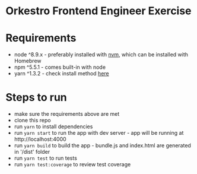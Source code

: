 # Orkestro Frontend Engineer Exercise

# Requirements

- node ^8.9.x - preferably installed with [nvm](https://github.com/creationix/nvm), which can be installed with Homebrew
- npm ^5.5.1 - comes built-in with node
- yarn ^1.3.2 - check install method [here](https://yarnpkg.com/en/docs/install#mac-stable)

# Steps to run

- make sure the requirements above are met
- clone this repo
- run `yarn` to install dependencies
- run `yarn start` to run the app with dev server - app will be running at http://localhost:4000
- run `yarn build` to build the app - bundle.js and index.html are generated in '/dist' folder
- run `yarn test` to run tests
- run `yarn test:coverage` to review test coverage
